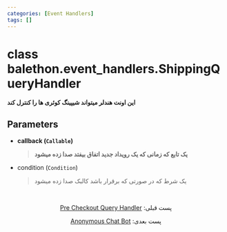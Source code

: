 ```yaml
---
categories: [Event Handlers]
tags: []
---
```


<h1>class balethon.event_handlers.<strong>ShippingQueryHandler</strong></h1>

<p align="left" dir="rtl"><strong>این اونت هندلر میتواند شیپینگ کوئری ها را کنترل کند</strong></p>

<h2>Parameters</h2>

<ul>
<li><strong>callback (<code>Callable</code>)</strong><blockquote dir="rtl">
<p><strong>یک تابع که زمانی که یک رویداد جدید اتفاق بیفتد صدا زده میشود</strong></p>
</blockquote>
</li>
</ul>
<ul>
<li>condition (<code>Condition</code>)<blockquote dir="rtl">
<p>یک شرط که در صورتی که برقرار باشد کالبک صدا زده میشود</p>
</blockquote>
</li>
</ul>

<br>

<p align="center" dir="rtl">پست قبلی: <a href="https://balethon.ir/posts/pre-checkout-query-handler">Pre Checkout Query Handler</a></p>

<p align="center" dir="rtl">پست بعدی: <a href="https://balethon.ir/posts/anonymous-chat-bot">Anonymous Chat Bot</a></p>